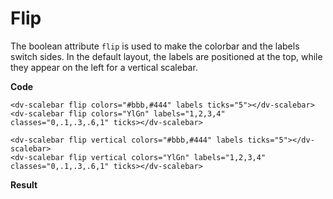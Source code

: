 # Flip

The boolean attribute `flip` is used to make the colorbar and the labels switch sides. In the default layout, the labels are positioned at the top, while they appear on the left for a vertical scalebar.

**Code**
```html{4}
<dv-scalebar flip colors="#bbb,#444" labels ticks="5"></dv-scalebar>
<dv-scalebar flip colors="YlGn" labels="1,2,3,4" classes="0,.1,.3,.6,1" ticks></dv-scalebar>

<dv-scalebar flip vertical colors="#bbb,#444" labels ticks="5"></dv-scalebar>
<dv-scalebar flip vertical colors="YlGn" labels="1,2,3,4" classes="0,.1,.3,.6,1" ticks></dv-scalebar>
```

**Result**
<div class="row">
<div class="col">
<dv-scalebar flip colors="#bbb,#444" labels ticks="5"></dv-scalebar>
<dv-scalebar flip colors="YlGn" labels="1,2,3,4" classes="0,.1,.3,.6,1" ticks></dv-scalebar>
</div>
<div class="row">
<dv-scalebar flip vertical colors="#bbb,#444" labels ticks="5"></dv-scalebar>
<dv-scalebar flip vertical colors="YlGn" labels="1,2,3,4" classes="0,.1,.3,.6,1" ticks></dv-scalebar>
</div>
</div>